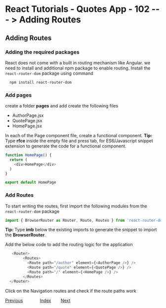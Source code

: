 # React Tutorials - Quotes App - 102 --- > Adding Routes

## Adding Routes

### Adding the required packages

React does not come with a built in routing mechanism like Angular. we need to install and additional npm package to enable routing.
Install the `react-router-dom` package using command

``` bash
  npm install react-router-dom
```

### Add pages

create a folder **pages** and add create the following files 
- AuthorPage.jsx
- QuotePage.jsx
- HomePage.jsx

In each of the Page component file, create a functional component. 
**Tip:** Type **rfce** inside the empty file and press tab, for ES6/Javascript snippet extension to generate the code for a functional component.

``` javascript
function HomePage() {
  return (
    <div>HomePage</div>
  )
}

export default HomePage
```

### Add Routes

To start writing the routes, first import the following modules from the `react-router-dom` package

``` javascript
import { BrowserRouter as Router, Route, Routes } from 'react-router-dom';
```

**Tip:** Type **imb** below the existing imports to generate the snippet to import the **BrowserRouter**.

Add the below code to add the routing logic for the application

``` javascript
   <Router>
        <Routes>
          <Route path="/author" element={<AuthorPage />} />
          <Route path="/quote" element={<QuotePage />} />
          <Route path="/" element={<HomePage />} />
        </Routes>
  </Router>
```

Click on the Navigation routes and check if the route paths work


[Previous](https://costaivo.com/tutorial-reactjs/quotes-102)  &nbsp;&nbsp;&nbsp;&nbsp;&nbsp;&nbsp;&nbsp;&nbsp;&nbsp;&nbsp;&nbsp;&nbsp;
[Index](https://costaivo.com/tutorial-reactjs) &nbsp;&nbsp;&nbsp;&nbsp;&nbsp;&nbsp;
[Next](https://costaivo.com/tutorial-reactjs/quotes-102b) 
